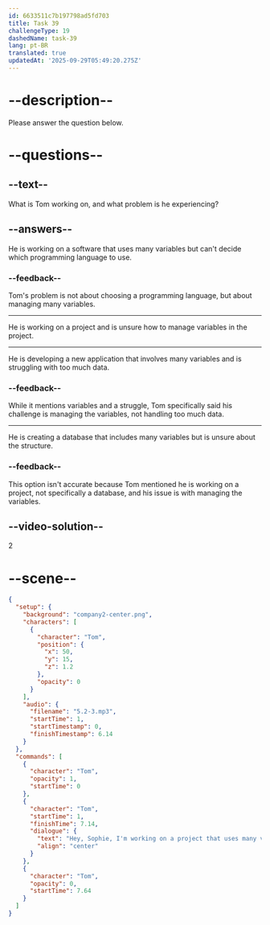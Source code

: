 ```yaml
---
id: 6633511c7b197798ad5fd703
title: Task 39
challengeType: 19
dashedName: task-39
lang: pt-BR
translated: true
updatedAt: '2025-09-29T05:49:20.275Z'
---
```


<!-- (Audio) Tom: Hey, Sophie, I'm working on a project that uses many variables. I'm not sure how to manage them all. -->

# --description--

Please answer the question below.

# --questions--

## --text--

What is Tom working on, and what problem is he experiencing?

## --answers--

He is working on a software that uses many variables but can't decide which programming language to use.

### --feedback--

Tom's problem is not about choosing a programming language, but about managing many variables.

---

He is working on a project and is unsure how to manage variables in the project.

---

He is developing a new application that involves many variables and is struggling with too much data.

### --feedback--

While it mentions variables and a struggle, Tom specifically said his challenge is managing the variables, not handling too much data.

---

He is creating a database that includes many variables but is unsure about the structure.

### --feedback--

This option isn't accurate because Tom mentioned he is working on a project, not specifically a database, and his issue is with managing the variables.

## --video-solution--

2

# --scene--

```json
{
  "setup": {
    "background": "company2-center.png",
    "characters": [
      {
        "character": "Tom",
        "position": {
          "x": 50,
          "y": 15,
          "z": 1.2
        },
        "opacity": 0
      }
    ],
    "audio": {
      "filename": "5.2-3.mp3",
      "startTime": 1,
      "startTimestamp": 0,
      "finishTimestamp": 6.14
    }
  },
  "commands": [
    {
      "character": "Tom",
      "opacity": 1,
      "startTime": 0
    },
    {
      "character": "Tom",
      "startTime": 1,
      "finishTime": 7.14,
      "dialogue": {
        "text": "Hey, Sophie, I'm working on a project that uses many variables. I'm not sure how to manage them all.",
        "align": "center"
      }
    },
    {
      "character": "Tom",
      "opacity": 0,
      "startTime": 7.64
    }
  ]
}
```
